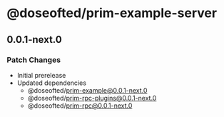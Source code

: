 # @doseofted/prim-example-server

## 0.0.1-next.0

### Patch Changes

- Initial prerelease
- Updated dependencies
  - @doseofted/prim-example@0.0.1-next.0
  - @doseofted/prim-rpc-plugins@0.0.1-next.0
  - @doseofted/prim-rpc@0.0.1-next.0
